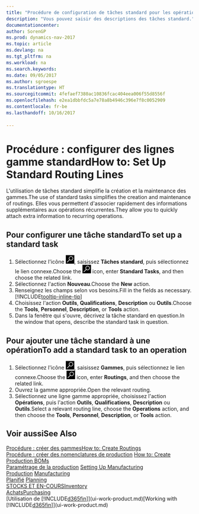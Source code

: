 ```yaml
---
title: "Procédure de configuration de tâches standard pour les opérations"
description: "Vous pouvez saisir des descriptions des tâches standard."
documentationcenter: 
author: SorenGP
ms.prod: dynamics-nav-2017
ms.topic: article
ms.devlang: na
ms.tgt_pltfrm: na
ms.workload: na
ms.search.keywords: 
ms.date: 09/05/2017
ms.author: sgroespe
ms.translationtype: HT
ms.sourcegitcommit: 4fefaef7380ac10836fcac404eea006f55d8556f
ms.openlocfilehash: e2ea1dbbfdc5a7e78a8b4946c396e7f8c0052909
ms.contentlocale: fr-be
ms.lasthandoff: 10/16/2017

---
```

# <a name="how-to-set-up-standard-routing-lines"></a><span data-ttu-id="7e4f6-103">Procédure : configurer des lignes gamme standard</span><span class="sxs-lookup"><span data-stu-id="7e4f6-103">How to: Set Up Standard Routing Lines</span></span>
<span data-ttu-id="7e4f6-104">L'utilisation de tâches standard simplifie la création et la maintenance des gammes.</span><span class="sxs-lookup"><span data-stu-id="7e4f6-104">The use of standard tasks simplifies the creation and maintenance of routings.</span></span> <span data-ttu-id="7e4f6-105">Elles vous permettent d'associer rapidement des informations supplémentaires aux opérations récurrentes.</span><span class="sxs-lookup"><span data-stu-id="7e4f6-105">They allow you to quickly attach extra information to recurring operations.</span></span>

## <a name="to-set-up-a-standard-task"></a><span data-ttu-id="7e4f6-106">Pour configurer une tâche standard</span><span class="sxs-lookup"><span data-stu-id="7e4f6-106">To set up a standard task</span></span>
1. <span data-ttu-id="7e4f6-107">Sélectionnez l'icône ![Page ou état pour la recherche](media/ui-search/search_small.png "Page ou état pour la recherche"), saisissez **Tâches standard**, puis sélectionnez le lien connexe.</span><span class="sxs-lookup"><span data-stu-id="7e4f6-107">Choose the ![Search for Page or Report](media/ui-search/search_small.png "Search for Page or Report icon") icon, enter **Standard Tasks**, and then choose the related link.</span></span>
2. <span data-ttu-id="7e4f6-108">Sélectionnez l'action **Nouveau**.</span><span class="sxs-lookup"><span data-stu-id="7e4f6-108">Choose the **New** action.</span></span>
3. <span data-ttu-id="7e4f6-109">Renseignez les champs selon vos besoins.</span><span class="sxs-lookup"><span data-stu-id="7e4f6-109">Fill in the fields as necessary.</span></span> [!INCLUDE[tooltip-inline-tip](includes/tooltip-inline-tip_md.md)]
4. <span data-ttu-id="7e4f6-110">Choisissez l'action **Outils**, **Qualifications**, **Description** ou **Outils**.</span><span class="sxs-lookup"><span data-stu-id="7e4f6-110">Choose the **Tools**, **Personnel**, **Description**, or **Tools** action.</span></span>
5. <span data-ttu-id="7e4f6-111">Dans la fenêtre qui s'ouvre, décrivez la tâche standard en question.</span><span class="sxs-lookup"><span data-stu-id="7e4f6-111">In the window that opens, describe the standard task in question.</span></span>

## <a name="to-add-a-standard-task-to-an-operation"></a><span data-ttu-id="7e4f6-112">Pour ajouter une tâche standard à une opération</span><span class="sxs-lookup"><span data-stu-id="7e4f6-112">To add a standard task to an operation</span></span>
1. <span data-ttu-id="7e4f6-113">Sélectionnez l'icône ![Page ou état pour la recherche](media/ui-search/search_small.png "Page ou état pour la recherche"), saisissez **Gammes**, puis sélectionnez le lien connexe.</span><span class="sxs-lookup"><span data-stu-id="7e4f6-113">Choose the ![Search for Page or Report](media/ui-search/search_small.png "Search for Page or Report icon") icon, enter **Routings**, and then choose the related link.</span></span>
2. <span data-ttu-id="7e4f6-114">Ouvrez la gamme appropriée.</span><span class="sxs-lookup"><span data-stu-id="7e4f6-114">Open the relevant routing.</span></span>
3. <span data-ttu-id="7e4f6-115">Sélectionnez une ligne gamme appropriée, choisissez l'action **Opérations**, puis l'action **Outils**, **Qualifications**, **Description** ou **Outils**.</span><span class="sxs-lookup"><span data-stu-id="7e4f6-115">Select a relevant routing line, choose the **Operations** action, and then choose the **Tools**, **Personnel**, **Description**, or **Tools** action.</span></span>

## <a name="see-also"></a><span data-ttu-id="7e4f6-116">Voir aussi</span><span class="sxs-lookup"><span data-stu-id="7e4f6-116">See Also</span></span>  
[<span data-ttu-id="7e4f6-117">Procédure : créer des gammes</span><span class="sxs-lookup"><span data-stu-id="7e4f6-117">How to: Create Routings</span></span>](production-how-to-create-routings.md)  
<span data-ttu-id="7e4f6-118">[Procédure : créer des nomenclatures de production](production-how-to-create-production-boms.md)   </span><span class="sxs-lookup"><span data-stu-id="7e4f6-118">[How to: Create Production BOMs](production-how-to-create-production-boms.md)   </span></span>  
<span data-ttu-id="7e4f6-119">[Paramétrage de la production](production-configure-production-processes.md) </span><span class="sxs-lookup"><span data-stu-id="7e4f6-119">[Setting Up Manufacturing](production-configure-production-processes.md) </span></span>  
<span data-ttu-id="7e4f6-120">[Production](production-manage-manufacturing.md)  </span><span class="sxs-lookup"><span data-stu-id="7e4f6-120">[Manufacturing](production-manage-manufacturing.md)  </span></span>  
<span data-ttu-id="7e4f6-121">[Planifié](production-planning.md) </span><span class="sxs-lookup"><span data-stu-id="7e4f6-121">[Planning](production-planning.md) </span></span>  
[<span data-ttu-id="7e4f6-122">STOCKS ET EN-COURS</span><span class="sxs-lookup"><span data-stu-id="7e4f6-122">Inventory</span></span>](inventory-manage-inventory.md)  
[<span data-ttu-id="7e4f6-123">Achats</span><span class="sxs-lookup"><span data-stu-id="7e4f6-123">Purchasing</span></span>](purchasing-manage-purchasing.md)  
<span data-ttu-id="7e4f6-124">[Utilisation de [!INCLUDE[d365fin](includes/d365fin_md.md)]](ui-work-product.md)</span><span class="sxs-lookup"><span data-stu-id="7e4f6-124">[Working with [!INCLUDE[d365fin](includes/d365fin_md.md)]](ui-work-product.md)</span></span>  


